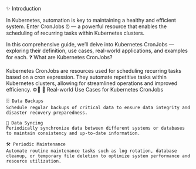 ✨ Introduction

In Kubernetes, automation is key to maintaining a healthy and efficient system.
Enter CronJobs ⏰ — a powerful resource that enables the scheduling of recurring tasks within Kubernetes clusters.

In this comprehensive guide, we’ll delve into Kubernetes CronJobs — exploring their definition, use cases, real-world applications, and examples for each.
❓ What are Kubernetes CronJobs?

Kubernetes CronJobs are resources used for scheduling recurring tasks based on a cron expression.
They automate repetitive tasks within Kubernetes clusters, allowing for streamlined operations and improved efficiency. ⚙️🚀
🌟 Real-world Use Cases for Kubernetes CronJobs

    🗄️ Data Backups
    Schedule regular backups of critical data to ensure data integrity and disaster recovery preparedness.

    🔄 Data Syncing
    Periodically synchronize data between different systems or databases to maintain consistency and up-to-date information.

    🛠️ Periodic Maintenance
    Automate routine maintenance tasks such as log rotation, database cleanup, or temporary file deletion to optimize system performance and resource utilization.

